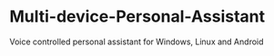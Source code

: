 # Multi-device-Personal-Assistant
Voice controlled personal assistant for Windows, Linux and Android
